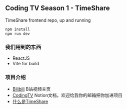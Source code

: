 ## Coding TV Season 1 - TimeShare

TimeShare frontend repo, up and running

```
npm install
npm run dev
```

### 我们用到的东西
* ReactJS
* Vite for build

### 项目介绍
* [Bilibili](https://space.bilibili.com/588977169) B站视频主页
* [CodingTV](https://codingtv.notion.site/)  Notion文档，欢迎给我你的邮箱把你加进项目
* [什么是TimeShare](https://codingtv.notion.site/Episode-0-Plan-TimeShare-29989e0ac0f148139491ce93f6cea830)

